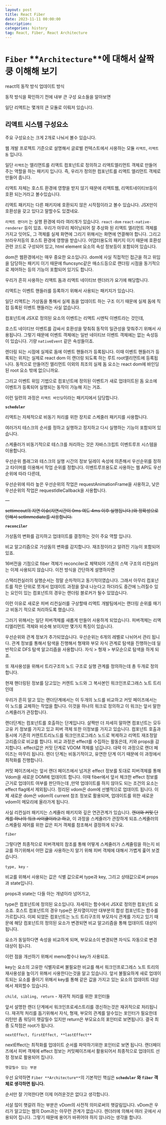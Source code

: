 ```yaml
---
layout: post
title: React Fiber
date: 2023-11-11 00:00:00
description:
categories: history
tag: React, Fiber, React Architecture
---
```


# `Fiber` **`Architecture`**에 대해서 살짝쿵 이해해 보기

react의 동작 방식 업데이트 방식

동작 방식을 확인하기 전에 내부 큰 구성 요소들을 알아보면

일단 리액트는 몇개의 큰 모듈로 이뤄저 있습니다.

## 리액트 시스템 구성요소

주요 구성요소는 크게 2개로 나눠서 볼수 있습니다.

웹 개발 프로젝트 기준으로 설명해서 글로벌 컨텍스트에서 사용하는 모듈 `리액트`, `리액트 돔` 입니다.

일단 `리액트`는 엘리먼트를 리액트 컴포넌트로 정의하고 리액트엘리먼트 객체로 만들어 주는 역할을 하는 패키지 입니다. 즉, 우리가 정의한 컴포넌트를 리액트 엘리먼트 객체로 만들어 줍니다.

리액트 자체는 호스트 환경에 영향을 받지 않기 때문에 리액트웹, 리액트네이티브등이 호환 되는거라고 볼수있습니다.

리액트 패키지는 다른 패키지에 호환되지 않은 시작점이라고 볼수 있습니다. JSX만이 호환성을 갖고 있다고 말할수도 있겠네요.

`리액트 랜더러` 는 실행 환경에 따라 여러개가 있습니다. `react-dom` `react-native-renderer` 등이 있죠. 우리가 아무리 체이닝되어 잘 추상화 된 리액트 엘리먼트 객체를 가지고 잇어도, 그 객체를 실제 화면에 그리기 위해서는 화면에 연결해야 합니다. 그리고 브라우저등의 호스트 환경에 영향을 받습니다. 어댑터용도의 패키지 이기 때문에 호환성 관련 코드로 구성되어 있고, html element 요소의 속성 정보등이 포함되어 있습니다.

dom은 웹환경에서는 매우 중요한 요소입니다. dom에 사실 직접적인 접근을 하고 위임을 담당하는 패키지 이기 때문에 fluncsync같은 매소드등으로 랜더링 시점을 동기적으로 제어하는 등의 기능이 포함되어 있기도 합니다.

우리가 흔히 사용하는 리액트 돔과 리액트 네이티브 렌더러가 요기에 해당합니다.

리액트는 이벤트 핸들러를 등록하기 위해서 사용되는 패키지가 있습니다.

일단 리액트는 가상돔을 통해서 실제 돔을 업데이트 하는 구조 이기 때문에 실제 돔에 직접 등록된 이벤트 핸들러는 사실 없습니다.

컴포넌트에 JSX로 정의된 요소의 이벤트는 리액트 시멘틱 이벤트라는 것인데,

호스트 네이티브 이벤트를 감싸서 호환성을 맞춰줘 동작의 일관성을 맞춰주기 위해서 사용됩니다. 그렇기 때문에 이벤트 객체에는 일반 네이티브 이벤트 객체에는 없는 속성등이 있습니다. 기량
`nativeEvent` 같은 속성들이죠.

렌더링 되는 시점에 실제로 돔에 이벤트 핸들러가 등록됩니다. 이때 이벤트 핸들러가 등록되는 위치는 실제로 react dom 이 랜더링 되도록 하는 루트 root엘리먼트에 등록됩니다. 동적으로 만들어진 엘리먼트 이외의 최조의 실제 돔 요소는 react dom에 바인딩된 root 요소 밖에 없으니까요.

그리고 이벤트 위임 기법으로 컴포넌트에 정의된 이벤트가 새로 업데이트된 돔 요소에 이벤트가 등록되어 실행되는 동작이 가능해 지는 거죠.

이런 일련의 과정은 `리액트 바인딩`이라는 패키지에서 담당합니다.

**`scheduler`**

리액트는 자체적으로 비동기 처리를 위한 장치로 스케줄러 패키지를 사용합니다.

여러가지 테스크의 순서를 정하고 실행하고 정지하고 다시 실행하는 기능이 포함되어 있습니다.

스케쥴러가 비동기적으로 테스크를 처리하는 것은 자바스크립트 이벤트루프 시스템을 이용합니다.

우선순위 플래그와 테스크의 실행 시간의 정보 딜레이 속성에 의존해서 우선순위를 정하고 타이머를 이용해서 작업 순위를 정합니다. 이벤트루프용도로 사용하는 웹 API도 우선순위에 따라 다른데,

우선순위에 따라 높은 우선순위의 작업은 requestAnimationFrame을 사용하고, 낮은 우선순위의 작업은 requestIdleCallback을 사용합니다.

—

~~settimeout의 지연 이슈(지연시간이 0ms 여도 4ms 이후 실행됩니다.)와 정확성으로 인해서 setImmediate를 사용합니다.~~

**`reconciler`**

가상돔의 변화를 감지하고 업데이트를 결정하는 것이 주요 역할 입니다.

비교 알고리즘으로 가상돔의 변화를 감지합니다. 재조정이라고 알려진 기능이 포함되어 있죠.

16버전을 기점으로 fiber 객체가 reconciler로 체택되어 기존의 스택 구조의 리컨실러는 이제 사용되지 않습니다. 이전 방식을 간단하게 설명하자면

스택리컨실러의 실행순서는 정말 순차적이고 동기적이였습니다. 그래서 아무리 컴포넌트를 작은 단위로 쪼개서 업데이트 과정을 잘내 나눈다고 하더라도 중간에 느려질수 있는 요인이 있는 컴포넌트의 경우는 랜더링 블로커가 될수 있었습니다.

이런 이유로 새로운 피버 리컨실러를 구상할때 리액트 개발팀에서는 랜더링 순위를 매기고 비동기 적으로 처리하도록 했습니다.

그러기 위해서는 일단 피버객체를 새롭게 만들어 사용하게 되었습니다. 피버객체는 리액티엘리먼트 객체와 비슷해 보이지만 몇가지 특징이 있습니다.

우선순위와 관계 정보가 추가되었습니다. 우선순위는 6개의 레벨로 나뉘어서 관리 됩니다. 관계 정보를 통해서 탐색을 진행해서 형재와 부모 자식 관계로 탐색을 진행하는데 일반적으로 DFS 탐색 알고리즘을 사용합니다. 자식 > 형재 > 부모순으로 탐색을 하게 되죠.

또 재사용성을 위해서 트리구조의 노드 구조로 실행 관계를 정의하는데 총 두개로 정의합니다.

현재 핸더링된 정보를 담고있는 커렌트 노드와 그 복사본인 워크인프로그래스 노트 트리인데

우리가 흔히 알고 있는 랜더단계에서는 이 두개의 노드를 비교하고 커밋 페이즈에서는 이 노드를 교체하는 작업을 합니다. 이것을 하나의 워크로 정의하고 이 워크는 앞서 말한 스케줄러가 관장합니다.

랜더단계는 컴포넌트를 호출하는 단계입니다. 살짝만 더 자세히 말하면 컴포넌트는 모두 고유 키 정보를 가지고 있고 피버 객체 또한 이정보를 가지고 있습니다. 컴포넌트 호출과 동시에 기존의 커렌트트리노드를 워크인프로그레스 노드로 복제하고 리액트 재조정알고리즘으로 비교를 합니다. 비교 과정은 effect를 수집하는 활동은데, 키와 props을 감지합니다. effect값은 커밋 단계로 VDOM 객체를 넘깁니다. 대략 이 과정으로 랜더 페이즈는 마무리 됩니다. 렌더 단계는 비동기적이고, 유연한 단계 이기 때문에 이 과정에서 최적화를 진행합니다.

커밋 페이즈에서는 앞서 랜더 페이즈에서 넘겨온 effect 정보를 토대로 피버객체를 통해 Vdom을 새로운 DOM에 업데이트 합니다. 이때 fiber에서 앞서 체크한 effect 정보를 근거로 업데이트 여부를 판단하는데 ,만약 업데이트를 하지 않아도 되는 조건의 요소는 effect flag에서 제외됩니다. 정리된 vdom은 dom에 선별적으로 업데이트 됩니다. 이제 새로운 dom은 vdom의 current 참조 정보로 활용되며, 업데이트를 위한 새로운 vdom이 메모리에 올라가게 됩니다.

사실 리컨실러 패키지는 스케쥴러 패키지와 깊은 연관관계가 있습니다. ~~렌더와 커밋 단계를 하나의 워크 사이클이라고 하고~~, 이 과정을 스케쥴러가 관장하게 되죠.스케쥴러의 스케줄링 제어를 위한 값은 피거 객체를 참조해서 결정하게 되구요.

`fiber`

그렇다면 최종적으로 피버객체의 참조를 통해 어떻게 스케쥴러가 스케쥴링을 하는지 비교를 하기위해서 어떤 값을 사용하는지 알기 위해 피버 객체에 대해서 가볍게 훑어 보겠습니다.

`type, key` -

비교를 위해서 사용되는 값은 식별 값으로써 type과 key, 그리고 상태값으로써 props과 state입니다.

props과 state는 다들 아는 개념이라 넘어가고,

type은 컴포넌트에 정의된 요소입니다. 자세히는 함수에서 JSX로 정의한 컴포넌트 요소죠. 호스트 컴포넌트의 경우 type은 문자열이지만 대부분의 합성 컴포넌트는 함수를 가르킵니다. 이찌 되었든 컴포넌트는 노드 트리구조의 부모자식 관계를 가지고 있기 때문에 해당 컴포넌트의 정의된 요소가 변경되면 비교 알고리즘을 통해 업데이트 대상이 됩니다.

요소가 동일하다면 속성을 비교하게 되며, 부모요소이 변경되면 자식도 자동으로 변경 대상이 됩니다.

이런 점을 개선하기 위해서 memo함수나 key가 사용되죠.

key는 요소의 고유한 식별자로써 불필요한 비교를 해서 워크인프로그레스 노트 트리의 재사용성을 높이기 위해서 사용한다는것을 알고 있습니다. 앞서 불필요하게 새로 업데이트되는 요소를 줄이기 위해서 key를 통해 같은 값을 가지고 있는 요소의 업데이트 대상에서 제외할수 있습니다.

`child, sibling, return` - 재귀적 처리를 위한 포인터들

앞서 설명한 랜더 단계에서 워크인프로세스트리를 갱신하는것은 재귀적으로 처리됩니다. 재귀적 처리를 돕기위해서 자식, 형재, 부모의 관계를 알수있는 포인터가 필요한데 리턴만 좀 워딩이 햇갈릴수 있지만 return은 부모요소의 포인터로 보면됩니다. 결국 최종 도착점은 root가 됩니다.

`nextEffect, firstEffect, **lastEffect**`

nextEffect는 최적화를 업데이트 순서를 파악하기위한 포인터로 보면 됩니다. 랜더페이즈에서 피버 객체에 effect 정보는 커밋페이즈에서 활용되어서 최종적으로 업데이트 선정 정보로 활용되어 집니다.

`햇갈릴수 있는 부분`

우선 요약하면 `Fiber **Architecture**`의 기본적인 핵심은 **`scheduler` 와 `fiber` 객체로 생각하면 됩니다.**

순서만 잘 기억한다면 이제 어려운것은 없다고 생각합니다.

서살 많이 햇갈려 하는 부분은 vDom의 사전적 의미로써의 햇갈림입니다. vDom은 우리가 알고있는 웹의 Dom과는 아무런 관계가 없습니다. 렌더러에 의해서 여러 곳에서 사용되어 집니다. 그렇기 때문에 용어가 바뀌어야 하지 않나라는 생각을 합니다.
